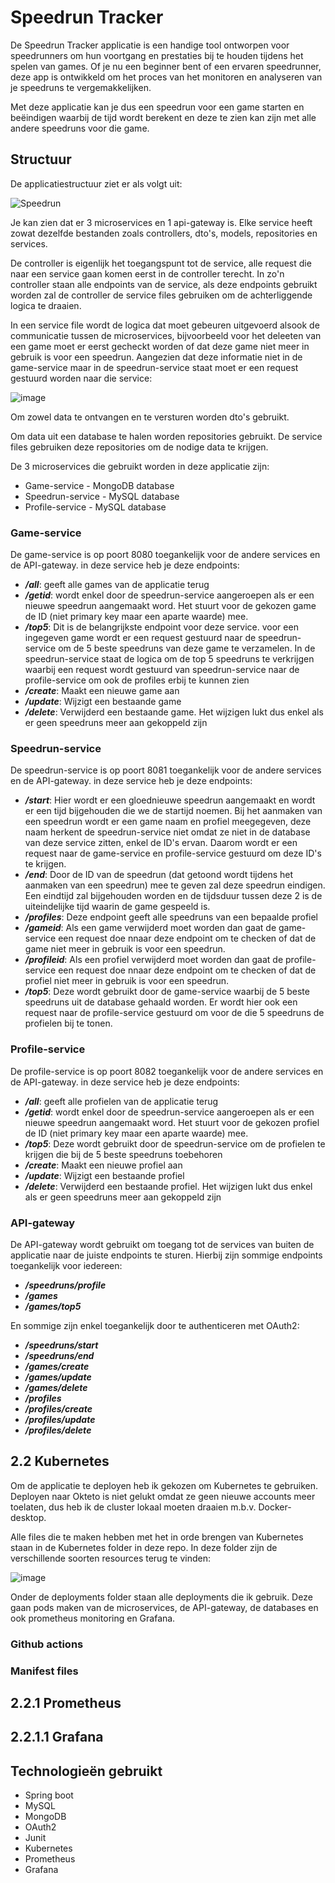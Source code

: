 # Speedrun Tracker
De Speedrun Tracker applicatie is een handige tool ontworpen voor speedrunners om hun voortgang en prestaties bij te houden tijdens het spelen van games. Of je nu een beginner bent of een ervaren speedrunner, deze app is ontwikkeld om het proces van het monitoren en analyseren van je speedruns te vergemakkelijken.

Met deze applicatie kan je dus een speedrun voor een game starten en beëindigen waarbij de tijd wordt berekent en deze te zien kan zijn met alle andere speedruns voor die game.
## Structuur
De applicatiestructuur ziet er als volgt uit:

![Speedrun](https://github.com/MichielDausy/EnterpriseDevExp/assets/91216885/ddce5ac4-3035-443f-9b37-eceb346a4e87)

Je kan zien dat er 3 microservices en 1 api-gateway is.
Elke service heeft zowat dezelfde bestanden zoals controllers, dto's, models, repositories en services.

De controller is eigenlijk het toegangspunt tot de service, alle request die naar een service gaan komen eerst in de controller terecht. In zo'n controller staan alle endpoints van de service, als deze endpoints gebruikt worden zal de controller de service files gebruiken om de achterliggende logica te draaien.


In een service file wordt de logica dat moet gebeuren uitgevoerd alsook de communicatie tussen de microservices, bijvoorbeeld voor het deleeten van een game moet er eerst gecheckt worden of dat deze game niet meer in gebruik is voor een speedrun. Aangezien dat deze informatie niet in de game-service maar in de speedrun-service staat moet er een request gestuurd worden naar die service:

![image](https://github.com/MichielDausy/EnterpriseDevExp/assets/91216885/8c450b16-0640-4ff1-b4db-45bd071d94fa)

Om zowel data te ontvangen en te versturen worden dto's gebruikt.

Om data uit een database te halen worden repositories gebruikt. De service files gebruiken deze repositories om de nodige data te krijgen.

De 3 microservices die gebruikt worden in deze applicatie zijn:
- Game-service - MongoDB database
- Speedrun-service - MySQL database
- Profile-service - MySQL database
### Game-service
De game-service is op poort 8080 toegankelijk voor de andere services en de API-gateway. in deze service heb je deze endpoints:
- ***/all***: geeft alle games van de applicatie terug 
- ***/getid***: wordt enkel door de speedrun-service aangeroepen als er een nieuwe speedrun aangemaakt word. Het stuurt voor de gekozen game de ID (niet primary key maar een aparte waarde) mee.
- ***/top5***: Dit is de belangrijkste endpoint voor deze service. voor een ingegeven game wordt er een request gestuurd naar de speedrun-service om de 5 beste speedruns van deze game te verzamelen. In de speedrun-service staat de logica om de top 5 speedruns te verkrijgen waarbij een request wordt gestuurd van speedrun-service naar de profile-service om ook de profiles erbij te kunnen zien
- ***/create***: Maakt een nieuwe game aan
- ***/update***: Wijzigt een bestaande game
- ***/delete***: Verwijderd een bestaande game. Het wijzigen lukt dus enkel als er geen speedruns meer aan gekoppeld zijn
### Speedrun-service
De speedrun-service is op poort 8081 toegankelijk voor de andere services en de API-gateway. in deze service heb je deze endpoints:
- ***/start***: Hier wordt er een gloednieuwe speedrun aangemaakt en wordt er een tijd bijgehouden die we de startijd noemen. Bij het aanmaken van een speedrun wordt er een game naam en profiel meegegeven, deze naam herkent de speedrun-service niet omdat ze niet in de database van deze service zitten, enkel de ID's ervan. Daarom wordt er een request naar de game-service en profile-service gestuurd om deze ID's te krijgen.
- ***/end***: Door de ID van de speedrun (dat getoond wordt tijdens het aanmaken van een speedrun) mee te geven zal deze speedrun eindigen. Een eindtijd zal bijgehouden worden en de tijdsduur tussen deze 2 is de uiteindelijke tijd waarin de game gespeeld is.
- ***/profiles***: Deze endpoint geeft alle speedruns van een bepaalde profiel
- ***/gameid***:  Als een game verwijderd moet worden dan gaat de game-service een request doe nnaar deze endpoint om te checken of dat de game niet meer in gebruik is voor een speedrun.
- ***/profileid***: Als een profiel verwijderd moet worden dan gaat de profile-service een request doe nnaar deze endpoint om te checken of dat de profiel niet meer in gebruik is voor een speedrun.
- ***/top5***: Deze wordt gebruikt door de game-service waarbij de 5 beste speedruns uit de database gehaald worden. Er wordt hier ook een request naar de profile-service gestuurd om voor de die 5 speedruns de profielen bij te tonen.
### Profile-service
De profile-service is op poort 8082 toegankelijk voor de andere services en de API-gateway. in deze service heb je deze endpoints:
- ***/all***: geeft alle profielen van de applicatie terug
- ***/getid***: wordt enkel door de speedrun-service aangeroepen als er een nieuwe speedrun aangemaakt word. Het stuurt voor de gekozen profiel de ID (niet primary key maar een aparte waarde) mee.
- ***/top5***: Deze wordt gebruikt door de speedrun-service om de profielen te krijgen die bij de 5 beste speedruns toebehoren
- ***/create***: Maakt een nieuwe profiel aan
- ***/update***: Wijzigt een bestaande profiel
- ***/delete***: Verwijderd een bestaande profiel. Het wijzigen lukt dus enkel als er geen speedruns meer aan gekoppeld zijn
### API-gateway
De API-gateway wordt gebruikt om toegang tot de services van buiten de applicatie naar de juiste endpoints te sturen. Hierbij zijn sommige endpoints toegankelijk voor iedereen:
- ***/speedruns/profile***
- ***/games***
- ***/games/top5***

En sommige zijn enkel toegankelijk door te authenticeren met OAuth2:
- ***/speedruns/start***
- ***/speedruns/end***
- ***/games/create***
- ***/games/update***
- ***/games/delete***
- ***/profiles***
- ***/profiles/create***
- ***/profiles/update***
- ***/profiles/delete***
## 2.2 Kubernetes
Om de applicatie te deployen heb ik gekozen om Kubernetes te gebruiken. Deployen naar Okteto is niet gelukt omdat ze geen nieuwe accounts meer toelaten, dus heb ik de cluster lokaal moeten draaien m.b.v. Docker-desktop.

Alle files die te maken hebben met het in orde brengen van Kubernetes staan in de Kubernetes folder in deze repo. In deze folder zijn de verschillende soorten resources terug te vinden:

![image](https://github.com/MichielDausy/EnterpriseDevExp/assets/91216885/afdcb514-8c2a-4a0c-a779-1dbb0e526408)

Onder de deployments folder staan alle deployments die ik gebruik. Deze gaan pods maken van de microservices, de API-gateway, de databases en ook prometheus monitoring en Grafana.
### Github actions
### Manifest files
## 2.2.1 Prometheus
## 2.2.1.1 Grafana
## Technologieën gebruikt
- Spring boot
- MySQL
- MongoDB
- OAuth2
- Junit
- Kubernetes
- Prometheus
- Grafana
